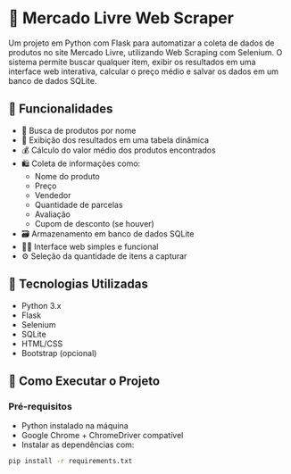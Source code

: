 # 🛒 Mercado Livre Web Scraper

Um projeto em Python com Flask para automatizar a coleta de dados de produtos no site Mercado Livre, utilizando Web Scraping com Selenium. O sistema permite buscar qualquer item, exibir os resultados em uma interface web interativa, calcular o preço médio e salvar os dados em um banco de dados SQLite.

## 📌 Funcionalidades

- 🔎 Busca de produtos por nome
- 📄 Exibição dos resultados em uma tabela dinâmica
- 💰 Cálculo do valor médio dos produtos encontrados
- 🛍️ Coleta de informações como:
  - Nome do produto
  - Preço
  - Vendedor
  - Quantidade de parcelas
  - Avaliação
  - Cupom de desconto (se houver)
- 🗃️ Armazenamento em banco de dados SQLite
- 👨‍💻 Interface web simples e funcional
- ⚙️ Seleção da quantidade de itens a capturar

## 🧰 Tecnologias Utilizadas

- Python 3.x
- Flask
- Selenium
- SQLite
- HTML/CSS
- Bootstrap (opcional)

## 🚀 Como Executar o Projeto

### Pré-requisitos

- Python instalado na máquina
- Google Chrome + ChromeDriver compatível
- Instalar as dependências com:

```bash
pip install -r requirements.txt
